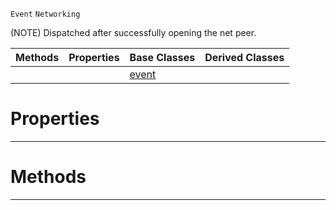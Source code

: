  `Event` `Networking`



(NOTE) Dispatched after successfully opening the net peer.

|Methods|Properties|Base Classes|Derived Classes|
|---|---|---|---|
| | |[event](event.md)| |


 #  Properties


---  
 #  Methods


---  
 

 